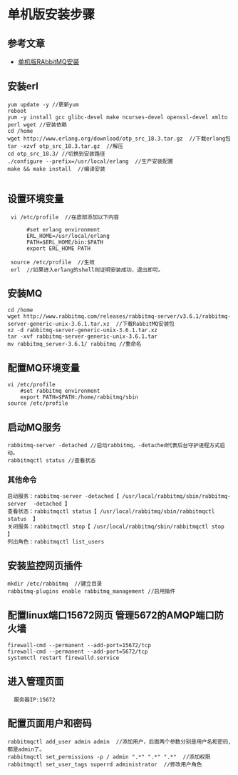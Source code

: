 # 单机版安装步骤
## 参考文章
* [单机版RAbbitMQ安装](https://blog.csdn.net/super_rd/article/details/70241007?utm_source=itdadao&utm_medium=referral)

## 安装erl
```
yum update -y //更新yum 
reboot 
yum -y install gcc glibc-devel make ncurses-devel openssl-devel xmlto perl wget //安装依赖
cd /home 
wget http://www.erlang.org/download/otp_src_18.3.tar.gz  //下载erlang包
tar -xzvf otp_src_18.3.tar.gz  //解压
cd otp_src_18.3/ //切换到安装路径
./configure --prefix=/usr/local/erlang  //生产安装配置
make && make install  //编译安装


```
## 设置环境变量
```
 vi /etc/profile  //在底部添加以下内容
 
      #set erlang environment
      ERL_HOME=/usr/local/erlang
      PATH=$ERL_HOME/bin:$PATH
      export ERL_HOME PATH   
 
 source /etc/profile  //生效
 erl  //如果进入erlang的shell则证明安装成功，退出即可。
```

## 安装MQ
```
cd /home 
wget http://www.rabbitmq.com/releases/rabbitmq-server/v3.6.1/rabbitmq-server-generic-unix-3.6.1.tar.xz  //下载RabbitMQ安装包
xz -d rabbitmq-server-generic-unix-3.6.1.tar.xz
tar -xvf rabbitmq-server-generic-unix-3.6.1.tar
mv rabbitmq_server-3.6.1/ rabbitmq //重命名
```

## 配置MQ环境变量
```$xslt
vi /etc/profile
    #set rabbitmq environment
    export PATH=$PATH:/home/rabbitmq/sbin
source /etc/profile
```
## 启动MQ服务
```$xslt
rabbitmq-server -detached //启动rabbitmq，-detached代表后台守护进程方式启动。
rabbitmqctl status //查看状态
```
### 其他命令
```$xslt
启动服务：rabbitmq-server -detached【 /usr/local/rabbitmq/sbin/rabbitmq-server  -detached 】
查看状态：rabbitmqctl status【 /usr/local/rabbitmq/sbin/rabbitmqctl status  】
关闭服务：rabbitmqctl stop【 /usr/local/rabbitmq/sbin/rabbitmqctl stop  】
列出角色：rabbitmqctl list_users
```

## 安装监控网页插件
```$xslt
mkdir /etc/rabbitmq  //建立目录
rabbitmq-plugins enable rabbitmq_management //启用插件
```
## 配置linux端口15672网页 管理5672的AMQP端口防火墙
```$xslt
firewall-cmd --permanent --add-port=15672/tcp
firewall-cmd --permanent --add-port=5672/tcp
systemctl restart firewalld.service
```
## 进入管理页面
```$xslt
  服务器IP:15672
```
## 配置页面用户和密码
```$xslt
rabbitmqctl add_user admin admin  //添加用户，后面两个参数分别是用户名和密码,都是admin了。
rabbitmqctl set_permissions -p / admin ".*" ".*" ".*"  //添加权限
rabbitmqctl set_user_tags superrd administrator  //修改用户角色
```